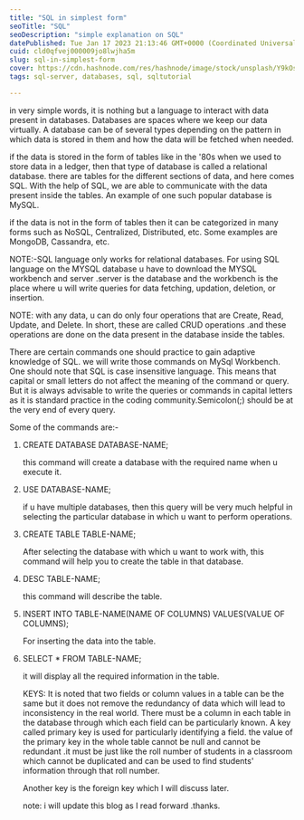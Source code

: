 ```yaml
---
title: "SQL in simplest form"
seoTitle: "SQL"
seoDescription: "simple explanation on SQL"
datePublished: Tue Jan 17 2023 21:13:46 GMT+0000 (Coordinated Universal Time)
cuid: cld0qfvej000009jo8lwjha5m
slug: sql-in-simplest-form
cover: https://cdn.hashnode.com/res/hashnode/image/stock/unsplash/Y9kOsyoWyaU/upload/2e45cf9892c41bf675afaa65d5141fa1.jpeg
tags: sql-server, databases, sql, sqltutorial

---
```


in very simple words, it is nothing but a language to interact with data present in databases. Databases are spaces where we keep our data virtually. A database can be of several types depending on the pattern in which data is stored in them and how the data will be fetched when needed.

if the data is stored in the form of tables like in the '80s when we used to store data in a ledger, then that type of database is called a relational database. there are tables for the different sections of data, and here comes SQL. With the help of SQL, we are able to communicate with the data present inside the tables. An example of one such popular database is MySQL.

if the data is not in the form of tables then it can be categorized in many forms such as NoSQL, Centralized, Distributed, etc. Some examples are MongoDB, Cassandra, etc.

NOTE:-SQL language only works for relational databases. For using SQL language on the MYSQL database u have to download the MYSQL workbench and server .server is the database and the workbench is the place where u will write queries for data fetching, updation, deletion, or insertion.

NOTE: with any data, u can do only four operations that are Create, Read, Update, and Delete. In short, these are called CRUD operations .and these operations are done on the data present in the database inside the tables.

There are certain commands one should practice to gain adaptive knowledge of SQL. we will write those commands on MySql Workbench. One should note that SQL is case insensitive language. This means that capital or small letters do not affect the meaning of the command or query. But it is always advisable to write the queries or commands in capital letters as it is standard practice in the coding community.Semicolon(;) should be at the very end of every query.

Some of the commands are:-

1. CREATE DATABASE DATABASE-NAME;
    
    this command will create a database with the required name when u execute it.
    
2. USE DATABASE-NAME;
    
    if u have multiple databases, then this query will be very much helpful in selecting the particular database in which u want to perform operations.
    
3. CREATE TABLE TABLE-NAME;
    
    After selecting the database with which u want to work with, this command will help you to create the table in that database.
    
4. DESC TABLE-NAME;
    
    this command will describe the table.
    
5. INSERT INTO TABLE-NAME(NAME OF COLUMNS) VALUES(VALUE OF COLUMNS);
    
    For inserting the data into the table.
    
6. SELECT \* FROM TABLE-NAME;
    
    it will display all the required information in the table.
    
    KEYS: It is noted that two fields or column values in a table can be the same but it does not remove the redundancy of data which will lead to inconsistency in the real world. There must be a column in each table in the database through which each field can be particularly known. A key called primary key is used for particularly identifying a field. the value of the primary key in the whole table cannot be null and cannot be redundant .it must be just like the roll number of students in a classroom which cannot be duplicated and can be used to find students' information through that roll number.
    
    Another key is the foreign key which I will discuss later.
    
    note: i will update this blog as I read forward .thanks.